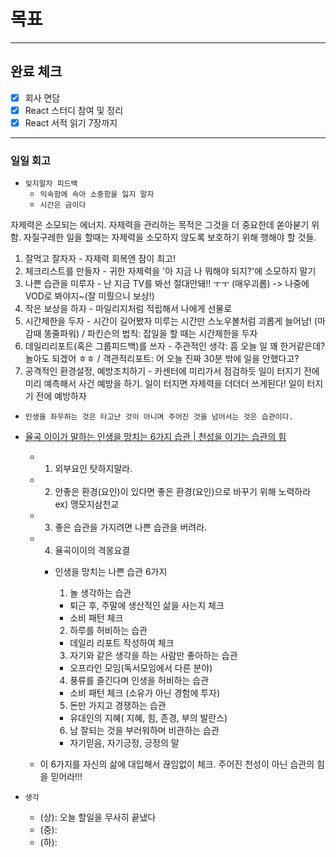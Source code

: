 # 목표

---

## 완료 체크

- [x] 회사 면담
- [x] React 스터디 참여 및 정리
- [x] React 서적 읽기 7장까지

---

### 일일 회고

- `잊지말자 피드백`
  - `익숙함에 속아 소중함을 잃지 말자`
  - `시간은 금이다`

자제력은 소모되는 에너지.
자제력을 관리하는 목적은 그것을 더 중요한데 쏟아붇기 위함.
자질구레한 일을 할때는 자제력을 소모하지 않도록 보호하기 위해 행해야 할 것들.

1. 잘먹고 잘자자 - 자제력 회복엔 잠이 최고!
2. 체크리스트를 만들자 - 귀한 자제력을 '아 지금 나 뭐해야 되지?'에 소모하지 말기
3. 나쁜 습관을 미루자 - 난 지금 TV를 봐선 절대안돼!! ㅜㅜ (매우괴롭) -> 나중에 VOD로 봐야지~(잘 미뤘으니 보상!)
4. 작은 보상을 하자 - 마일리지처럼 적립해서 나에게 선물로
5. 시간제한을 두자 - 시간이 길어봤자 미루는 시간만 스노우볼처럼 괴롭게 늘어남! (마감때 똥줄파워) / 파킨슨의 법칙: 잡일을 할 때는 시간제한을 두자
6. 데일리리포트(혹은 그룹피드백)를 쓰자 - 주관적인 생각: 흠 오늘 일 꽤 한거같은데? 놀아도 되겠어 ㅎㅎ / 객관적리포트: 어 오늘 진짜 30분 밖에 일을 안했다고?
7. 공격적인 환경설정, 예방조치하기 - 카센터에 미리가서 점검하듯 일이 터지기 전에 미리 예측해서 사건 예방을 하기. 일이 터지면 자제력을 더더더 쓰게된다! 일이 터지기 전에 예방하자

- `인생을 좌우하는 것은 타고난 것이 아니며 주어진 것을 넘어서는 것은 습관이다.`

- [율곡 이이가 말하는 인생을 망치는 6가지 습관 | 천성을 이기는 습관의 힘](https://youtu.be/hl3WYQ_Ymp0)

  - 1. 외부요인 탓하지말라.
  - 2. 안좋은 환경(요인)이 있다면 좋은 환경(요인)으로 바꾸기 위해 노력하라 ex) 맹모지삼천교
  - 3. 좋은 습관을 가지려면 나쁜 습관을 버려라.
  - 4. 율곡이이의 격몽요결

    - 인생을 망치는 나쁜 습관 6가지

      1. 놀 생각하는 습관

      - 퇴근 후, 주말에 생산적인 삶을 사는지 체크
      - 소비 패턴 체크

      2. 하루를 허비하는 습관

      - 데일리 리포트 작성하여 체크

      3. 자기와 같은 생각을 하는 사람만 좋아하는 습관

      - 오프라인 모임(독서모임에서 다른 분야)

      4. 풍류를 즐긴다며 인생을 허비하는 습관

      - 소비 패턴 체크 (소유가 아닌 경험에 투자)

      5. 돈만 가지고 경쟁하는 습관

      - 유대인의 지혜( 지혜, 힘, 존경, 부의 발란스)

      6. 남 잘되는 것을 부러워하며 비관하는 습관

      - 자기믿음, 자기긍정, 긍정의 말

  - 이 6가지를 자신의 삶에 대입해서 끊임없이 체크. 주어진 천성이 아닌 습관의 힘을 믿어라!!!

- `생각`
  - (상): 오늘 할일을 무사히 끝냈다
  - (중):
  - (하):
